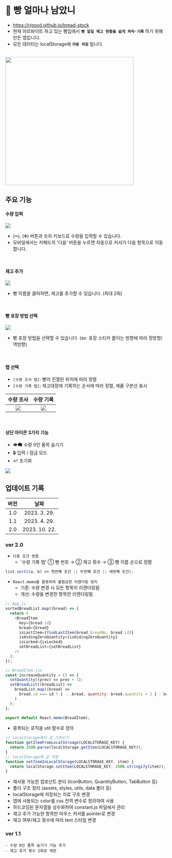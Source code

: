 # 🍞 빵 얼마나 남았니

- https://rigood.github.io/bread-stock
- 현재 아르바이트 하고 있는 빵집에서 **`빵 일일 재고 현황을 쉽게 파악·기록`** 하기 위해 만든 앱입니다.
- 모든 데이터는 localStorage에 **`자동 저장`** 됩니다.

<br>
<img src="./readme/전체화면.png" width="400"/>
<br>

## 주요 기능

#### 수량 입력

<img src="./readme/수량입력.gif">

- (➖), (➕) 버튼과 숫자 키보드로 수량을 입력할 수 있습니다.
- 모바일에서는 키패드의 '다음' 버튼을 누르면 자동으로 커서가 다음 항목으로 이동합니다.

<br>

#### 재고 추가

<img src="./readme/재고추가.gif">

- 빵 이름을 클릭하면, 재고를 추가할 수 있습니다. (최대 2회)

<br>

#### 빵 포장 방법 선택

<img src="./readme/빵포장방법선택.gif">

- 빵 포장 방법을 선택할 수 있습니다. (ex: 포장 스티커 붙이는 방향에 따라 정방향/역방향)

<br>

#### 탭 선택

- `[수량 조사 탭]`: 빵이 진열된 위치에 따라 정렬
- `[수량 기록 탭]`: 재고대장에 기록하는 순서에 따라 정렬, 제품 구분선 표시

|             수량 조사              |             수량 기록              |
| :--------------------------------: | :--------------------------------: |
| <img src="readme/수량조사탭.png"/> | <img src="readme/수량기록탭.png"/> |

<br>

#### 상단 아이콘 3가지 기능

- 👁‍🗨 수량 0인 품목 숨기기
- 🔒 입력 / 잠금 모드
- ↩ 초기화

<img src="./readme/상단아이콘3가지기능.gif">

<br>

## 업데이트 기록

| **버전** |   **날짜**    |
| :------: | :-----------: |
|   1.0    | 2023. 3. 29.  |
|   1.1    | 2023. 4. 29.  |
|   2.0    | 2023. 10. 22. |

### ver 2.0

- `다중 조건 정렬`
  - '수량 기록 탭' ① 빵 번호 → ② 재고 횟수 → ③ 빵 이름 순으로 정렬

```js
list.sort((a, b) => 첫번째 조건 || 두번째 조건 || 세번째 조건);
```

- `React.memo를 활용하여 불필요한 리렌더링 방지`
  - 기존: 수량 변경 시 모든 항목이 리렌더링됨
  - 개선: 수량을 변경한 항목만 리렌더링됨

```js
// App.js
sortedBreadList.map((bread) => {
  return (
    <BreadItem
      key={bread.id}
      bread={bread}
      isLastItem={findLastItem(bread.breadNo, bread.id)}
      isHidingZeroQuantity={isHidingZeroQuantity}
      isLocked={isLocked}
      setBreadList={setBreadList}
    />
  );
});

// BreadItem.jsx
const increaseQuantity = () => {
  setQuantity((prev) => prev + 1);
  setBreadList((breadList) =>
    breadList.map((bread) =>
      bread.id === id ? { ...bread, quantity: bread.quantity + 1 } : bread
    )
  );
};

export default React.memo(BreadItem);
```

- 중복되는 로직을 util 함수로 정의

```js
// localStorage에서 값 가져오기
function getItemFromLocalStroage(LOCALSTORAGE_KEY) {
  return JSON.parse(localStorage.getItem(LOCALSTORAGE_KEY));
}
// localStorage에 값 저장
function setItemInLocalStorage(LOCALSTORAGE_KEY, item) {
  return localStorage.setItem(LOCALSTORAGE_KEY, JSON.stringify(item));
}
```

- 재사용 가능한 컴포넌트 분리 (IconButton, QuantityButton, TabButton 등)
- 폴더 구조 정리 (assets, styles, utils, data 폴더 등)
- localStorage에 저장되는 자료 구조 변경
- 앱에 사용되는 color를 css 전역 변수로 정의하여 사용
- 하드코딩된 문자열을 상수화하여 constant.js 파일에서 관리
- 재고 추가 가능한 항목만 마우스 커서를 pointer로 변경
- 재고 여부/재고 횟수에 따라 text 스타일 변경

### ver 1.1

    - 수량 0인 품목 숨기기 기능 추가
    - 재고 추가 횟수 2회로 제한
